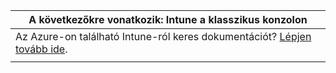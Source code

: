 |A következőkre vonatkozik: Intune a klasszikus konzolon |
|--|
|Az Azure-on található Intune-ról keres dokumentációt? [Lépjen tovább ide](https://docs.microsoft.com/intune/what-is-intune).|
| |
